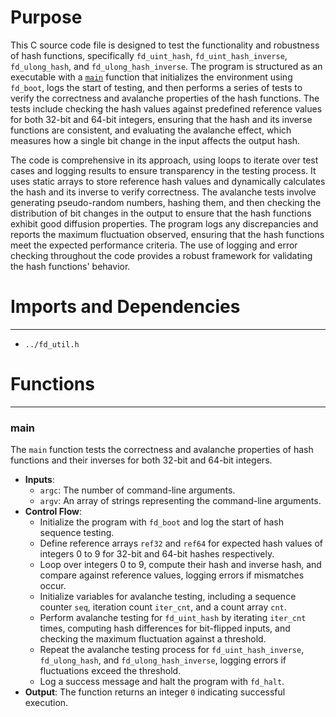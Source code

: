 # Purpose
This C source code file is designed to test the functionality and robustness of hash functions, specifically `fd_uint_hash`, `fd_uint_hash_inverse`, `fd_ulong_hash`, and `fd_ulong_hash_inverse`. The program is structured as an executable with a [`main`](#main) function that initializes the environment using `fd_boot`, logs the start of testing, and then performs a series of tests to verify the correctness and avalanche properties of the hash functions. The tests include checking the hash values against predefined reference values for both 32-bit and 64-bit integers, ensuring that the hash and its inverse functions are consistent, and evaluating the avalanche effect, which measures how a single bit change in the input affects the output hash.

The code is comprehensive in its approach, using loops to iterate over test cases and logging results to ensure transparency in the testing process. It uses static arrays to store reference hash values and dynamically calculates the hash and its inverse to verify correctness. The avalanche tests involve generating pseudo-random numbers, hashing them, and then checking the distribution of bit changes in the output to ensure that the hash functions exhibit good diffusion properties. The program logs any discrepancies and reports the maximum fluctuation observed, ensuring that the hash functions meet the expected performance criteria. The use of logging and error checking throughout the code provides a robust framework for validating the hash functions' behavior.
# Imports and Dependencies

---
- `../fd_util.h`


# Functions

---
### main<!-- {{#callable:main}} -->
The `main` function tests the correctness and avalanche properties of hash functions and their inverses for both 32-bit and 64-bit integers.
- **Inputs**:
    - `argc`: The number of command-line arguments.
    - `argv`: An array of strings representing the command-line arguments.
- **Control Flow**:
    - Initialize the program with `fd_boot` and log the start of hash sequence testing.
    - Define reference arrays `ref32` and `ref64` for expected hash values of integers 0 to 9 for 32-bit and 64-bit hashes respectively.
    - Loop over integers 0 to 9, compute their hash and inverse hash, and compare against reference values, logging errors if mismatches occur.
    - Initialize variables for avalanche testing, including a sequence counter `seq`, iteration count `iter_cnt`, and a count array `cnt`.
    - Perform avalanche testing for `fd_uint_hash` by iterating `iter_cnt` times, computing hash differences for bit-flipped inputs, and checking the maximum fluctuation against a threshold.
    - Repeat the avalanche testing process for `fd_uint_hash_inverse`, `fd_ulong_hash`, and `fd_ulong_hash_inverse`, logging errors if fluctuations exceed the threshold.
    - Log a success message and halt the program with `fd_halt`.
- **Output**: The function returns an integer `0` indicating successful execution.


